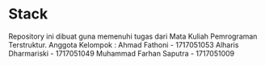 # Stack
Repository ini dibuat guna memenuhi tugas dari Mata Kuliah Pemrograman Terstruktur. Anggota Kelompok : Ahmad Fathoni - 1717051053 Alharis Dharmariski - 1717051049 Muhammad Farhan Saputra - 1717051009
